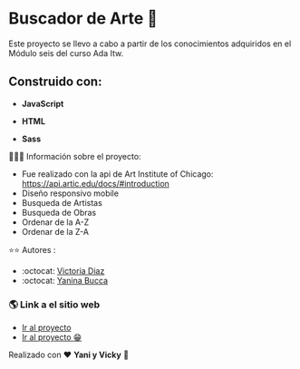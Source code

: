 # Buscador de Arte 📌

Este proyecto se llevo a cabo a partir de los conocimientos adquiridos en el Módulo seis del curso Ada Itw.

## Construido con:

- **JavaScript**

- **HTML**

- **Sass**

🧑🏽‍🎨  Información sobre el proyecto:

- Fue realizado con la api de Art Institute of Chicago: https://api.artic.edu/docs/#introduction
- Diseño responsivo mobile
- Busqueda de Artistas
- Busqueda de Obras
- Ordenar de la A-Z
- Ordenar de la Z-A

⭐️⭐️  Autores :

- :octocat: [Victoria Diaz](https://github.com/diazvic)
- :octocat: [Yanina Bucca](https://github.com/YBucca)

### :earth_americas: Link a el sitio web

- [Ir al proyecto](https://diazvic.github.io/buscadorDeArte/)
- [Ir al proyecto :grin:](https://buscadordearte.netlify.app)

Realizado con ❤️ **Yani y Vicky** :two_women_holding_hands:
